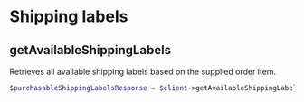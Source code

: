 # Shipping labels

## getAvailableShippingLabels

Retrieves all available shipping labels based on the supplied order item.

```php
$purchasableShippingLabelsResponse = $client->getAvailableShippingLabels("10000000");
```